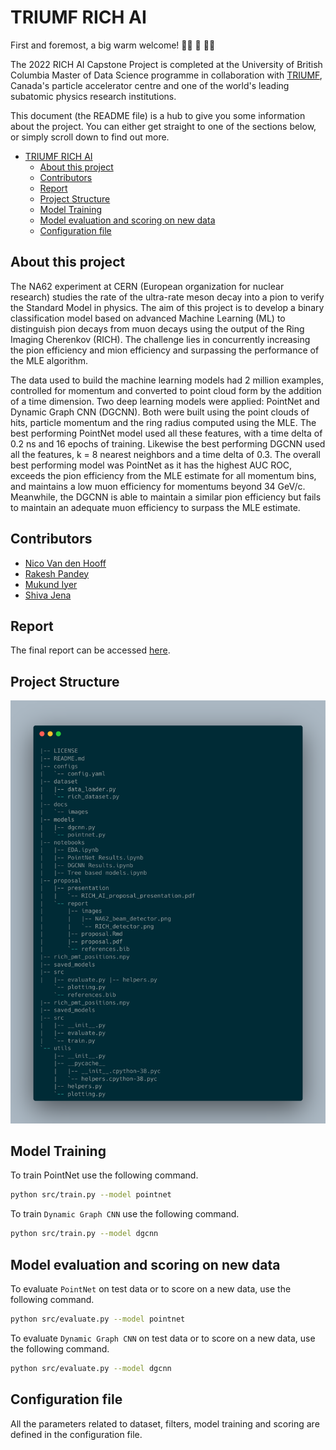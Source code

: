 # TRIUMF RICH AI

First and foremost, a big warm welcome! :balloon::tada: :confetti_ball: :balloon::balloon:

The 2022 RICH AI Capstone Project is completed at the University of British Columbia Master of Data Science programme in collaboration with [TRIUMF](https://www.triumf.ca/), Canada's particle accelerator centre and one of the world's leading subatomic physics research institutions.

This document (the README file) is a hub to give you some information about the project. You can either get straight to one of the sections below, or simply scroll down to find out more.

- [TRIUMF RICH AI](#triumf-rich-ai)
  - [About this project](#about-this-project)
  - [Contributors](#contributors)
  - [Report](#report)
  - [Project Structure](#project-structure)
  - [Model Training](#model-training)
  - [Model evaluation and scoring on new data](#model-evaluation-and-scoring-on-new-data)
  - [Configuration file](#configuration-file)

## About this project

The NA62 experiment at CERN (European organization for nuclear research) studies the rate of the ultra-rate meson decay into a pion to verify the Standard Model in physics. The aim of this project is to develop a binary classification model based on advanced Machine Learning (ML) to distinguish pion decays from muon decays using the output of the Ring Imaging Cherenkov (RICH). The challenge lies in concurrently increasing the pion efficiency and mion efficiency and surpassing the performance of the MLE algorithm.

The data used to build the machine learning models had 2 million examples, controlled for momentum and converted to point cloud form by the addition of a time dimension. Two deep learning models were applied: PointNet and Dynamic Graph CNN (DGCNN). Both were built using the point clouds of hits, particle momentum and the ring radius computed using the MLE. The best performing PointNet model used all these features, with a time delta of 0.2 ns and 16 epochs of training. Likewise the best performing DGCNN used all the features, k = 8 nearest neighbors and a  time delta of 0.3. The overall best performing model was PointNet as it has the highest AUC ROC, exceeds the pion efficiency from the MLE estimate for all momentum bins, and maintains a low muon efficiency for momentums beyond 34 GeV/c. Meanwhile, the DGCNN is able to maintain a similar pion efficiency but fails to maintain an adequate muon efficiency to surpass the MLE estimate.

## Contributors

- [Nico Van den Hooff](https://www.linkedin.com/in/nicovandenhooff/)
- [Rakesh Pandey](https://www.linkedin.com/in/rakeshpandey820/)
- [Mukund Iyer](https://www.linkedin.com/in/mukund-iyer19/)
- [Shiva Jena](https://www.linkedin.com/in/shiva-jena/)

## Report

The final report can be accessed [here](https://github.com/TRIUMF-Capstone2022/richai/jupyter-book/final_report/).

## Project Structure

![Project Structure](docs/images/project_org.png)

## Model Training

To train PointNet use the following command.

```bash
python src/train.py --model pointnet
```

To train `Dynamic Graph CNN` use the following command.

```bash
python src/train.py --model dgcnn
```

## Model evaluation and scoring on new data

To evaluate `PointNet` on test data or to score on a new data, use the following command.

```bash
python src/evaluate.py --model pointnet
```

To evaluate `Dynamic Graph CNN` on test data or to score on a new data, use the following command.

```bash
python src/evaluate.py --model dgcnn
```

## Configuration file

All the parameters related to dataset, filters, model training and scoring are defined in the configuration file.
